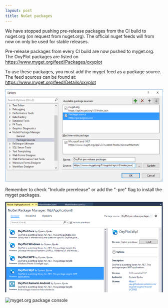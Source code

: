 ```yaml
---
layout: post
title: NuGet packages
---
```


We have stopped pushing pre-release packages from the CI build to nuget.org (on request from nuget.org).
The official nuget feeds will from now on only be used for stable releases.

Pre-release packages from every CI build are now pushed to myget.org.  
The OxyPlot packages are listed on https://www.myget.org/feed/Packages/oxyplot

To use these packages, you must add the myget feed as a package source.  
The feed sources can be found at: https://www.myget.org/feed/Details/oxyplot

![myget.org source]

Remember to check "Include prerelease" or add the "-pre" flag to install the myget packages.

![myget.org package manager]

![myget.org package console]

[myget.org source]: /public/images/posts/2016-05-24-myget-source.png
[myget.org package manager]: /public/images/posts/2016-05-24-myget-package-manager.png
[myget.org package console]: /public/images/posts/2016-05-24-myget-package-console.png
